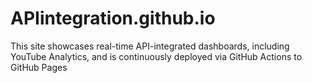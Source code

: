 <!-- deploy test -->
# APIintegration.github.io

This site showcases real-time API-integrated dashboards, including YouTube Analytics, and is continuously deployed via GitHub Actions to GitHub Pages

